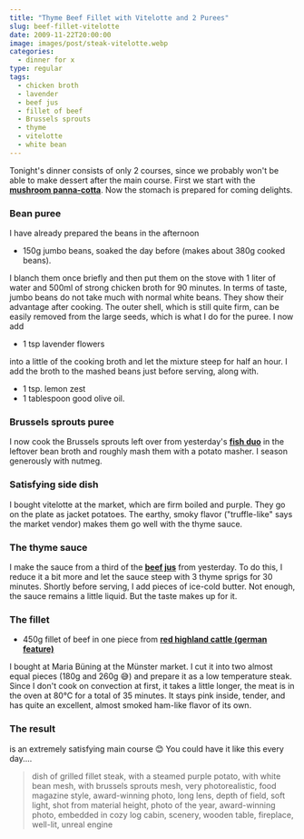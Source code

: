 ```yaml
---
title: "Thyme Beef Fillet with Vitelotte and 2 Purees"
slug: beef-fillet-vitelotte
date: 2009-11-22T20:00:00
image: images/post/steak-vitelotte.webp
categories: 
  - dinner for x
type: regular
tags: 
  - chicken broth
  - lavender
  - beef jus
  - fillet of beef
  - Brussels sprouts
  - thyme
  - vitelotte
  - white bean
---
```


Tonight's dinner consists of only 2 courses, since we probably won't be able to make dessert after the main course. First we start with the **[mushroom panna-cotta](../champignon-panna-cotta/)**. Now the stomach is prepared for coming delights.

### Bean puree 

I have already prepared the beans in the afternoon

* 150g jumbo beans, soaked the day before (makes about 380g cooked beans).

I blanch them once briefly and then put them on the stove with 1 liter of water and 500ml of strong chicken broth for 90 minutes. In terms of taste, jumbo beans do not take much with normal white beans. They show their advantage after cooking. The outer shell, which is still quite firm, can be easily removed from the large seeds, which is what I do for the puree. I now add

* 1 tsp lavender flowers

into a little of the cooking broth and let the mixture steep for half an hour. I add the broth to the mashed beans just before serving, along with.

* 1 tsp. lemon zest
* 1 tablespoon good olive oil.

### Brussels sprouts puree

 I now cook the Brussels sprouts left over from yesterday's **[fish duo](../double-fish-feature)** in the leftover bean broth and roughly mash them with a potato masher. I season generously with nutmeg.

### Satisfying side dish

I bought vitelotte at the market, which are firm boiled and purple. They go on the plate as jacket potatoes. The earthy, smoky flavor ("truffle-like" says the market vendor) makes them go well with the thyme sauce.

### The thyme sauce

I make the sauce from a third of the **[beef jus](../beef-jus)** from yesterday. To do this, I reduce it a bit more and let the sauce steep with 3 thyme sprigs for 30 minutes. Shortly before serving, I add pieces of ice-cold butter. Not enough, the sauce remains a little liquid. But the taste makes up for it.

### The fillet

* 450g fillet of beef in one piece from **[red highland cattle (german feature)](http://naturlandhof-buening.de/?p=83)**

I bought at Maria Büning at the Münster market. I cut it into two almost equal pieces (180g and 260g 😅) and prepare it as a low temperature steak. Since I don't cook on convection at first, it takes a little longer, the meat is in the oven at 80°C for a total of 35 minutes. It stays pink inside, tender, and has quite an excellent, almost smoked ham-like flavor of its own.

### The result

is an extremely satisfying main course 😊 You could have it like this every day.... 

> dish of grilled fillet steak, with a steamed purple potato, with white bean mesh, with brussels sprouts mesh, very photorealistic, food magazine style, award-winning photo, long lens, depth of field, soft light, shot from material height, photo of the year, award-winning photo, embedded in cozy log cabin, scenery, wooden table, fireplace, well-lit, unreal engine